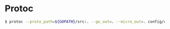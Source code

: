 # Protoc

```bash
$ protoc --proto_path=${GOPATH}/src:. --go_out=. --micro_out=. config/config.proto 
```
